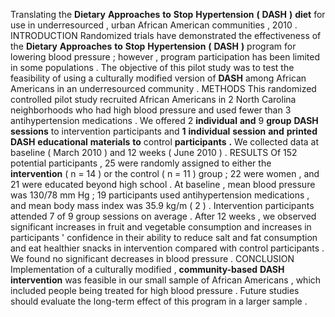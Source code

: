 Translating the **Dietary** **Approaches** **to** **Stop** **Hypertension** **(** **DASH** **)** **diet** for use in underresourced , urban African American communities , 2010 . INTRODUCTION Randomized trials have demonstrated the effectiveness of the **Dietary** **Approaches** **to** **Stop** **Hypertension** **(** **DASH** **)** program for lowering blood pressure ; however , program participation has been limited in some populations . The objective of this pilot study was to test the feasibility of using a culturally modified version of **DASH** among African Americans in an underresourced community . METHODS This randomized controlled pilot study recruited African Americans in 2 North Carolina neighborhoods who had high blood pressure and used fewer than 3 antihypertension medications . We offered 2 **individual** **and** 9 **group** **DASH** **sessions** to intervention participants and **1** **individual** **session** **and** **printed** **DASH** **educational** **materials** **to** control **participants** **.** We collected data at baseline ( March 2010 ) and 12 weeks ( June 2010 ) . RESULTS Of 152 potential participants , 25 were randomly assigned to either the **intervention** ( n = 14 ) or the control ( n = 11 ) group ; 22 were women , and 21 were educated beyond high school . At baseline , mean blood pressure was 130/78 mm Hg ; 19 participants used antihypertension medications , and mean body mass index was 35.9 kg/m ( 2 ) . Intervention participants attended 7 of 9 group sessions on average . After 12 weeks , we observed significant increases in fruit and vegetable consumption and increases in participants ' confidence in their ability to reduce salt and fat consumption and eat healthier snacks in intervention compared with control participants . We found no significant decreases in blood pressure . CONCLUSION Implementation of a culturally modified , **community-based** **DASH** **intervention** was feasible in our small sample of African Americans , which included people being treated for high blood pressure . Future studies should evaluate the long-term effect of this program in a larger sample . 